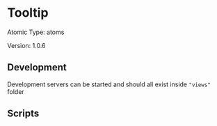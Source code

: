 # Tooltip

Atomic Type: atoms

Version: 1.0.6

## Development

Development servers can be started and should all exist inside `"views"` folder

## Scripts
